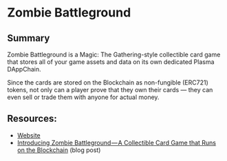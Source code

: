 # Zombie Battleground

## Summary

Zombie Battleground is a Magic: The Gathering-style collectible card game that stores all of your game assets and data on its own dedicated Plasma DAppChain.

Since the cards are stored on the Blockchain as non-fungible \(ERC721\) tokens, not only can a player prove that they own their cards — they can even sell or trade them with anyone for actual money.

## Resources:

* [Website](https://loom.games/)
* [Introducing Zombie Battleground — A Collectible Card Game that Runs on the Blockchain](https://medium.com/loom-network/introducing-zombie-battleground-a-collectible-card-game-that-runs-on-the-blockchain-1e5b45b7de19) \(blog post\)

